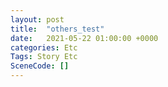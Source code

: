 ```yaml
---
layout: post
title:  "others_test"
date:   2021-05-22 01:00:00 +0000
categories: Etc
Tags: Story Etc
SceneCode: []
---
```

